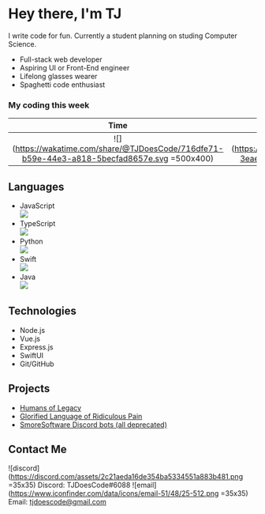 # Hey there, I'm TJ
I write code for fun. Currently a student planning on studing Computer Science.
* Full-stack web developer
* Aspiring UI or Front-End engineer
* Lifelong glasses wearer
* Spaghetti code enthusiast

### My coding this week
Time       |  Langugages Used
:-------------------------:|:-------------------------:
![](https://wakatime.com/share/@TJDoesCode/716dfe71-b59e-44e3-a818-5becfad8657e.svg =500x400)  |  ![](https://wakatime.com/share/@TJDoesCode/ffd122d9-3eae-4f33-a6ad-da7dd7b85308.svg =500x400)

## Languages
* JavaScript <br> ![](https://progress-bar.dev/75?title=Proficiency&width=100)
* TypeScript <br>  ![](https://progress-bar.dev/50?title=Proficiency&width=100)
* Python <br>  ![](https://progress-bar.dev/30?title=Proficiency&width=100)
* Swift <br>  ![](https://progress-bar.dev/25?title=Proficiency&width=100)
* Java  <br> ![](https://progress-bar.dev/15?title=Proficiency&width=100) 

## Technologies
* Node.js
* Vue.js
* Express.js
* SwiftUI
* Git/GitHub

## Projects
* [Humans of Legacy](https://github.com/legacy-student-media/humans)
* [Glorified Language of Ridiculous Pain](https://github.com/tjdoescode/glorp)
* [SmoreSoftware Discord bots (all deprecated)](https://github.com/smoresoftware)

## Contact Me
![discord](https://discord.com/assets/2c21aeda16de354ba5334551a883b481.png  =35x35) Discord: TJDoesCode#6088
![email](https://www.iconfinder.com/data/icons/email-51/48/25-512.png =35x35) Email: tjdoescode@gmail.com
